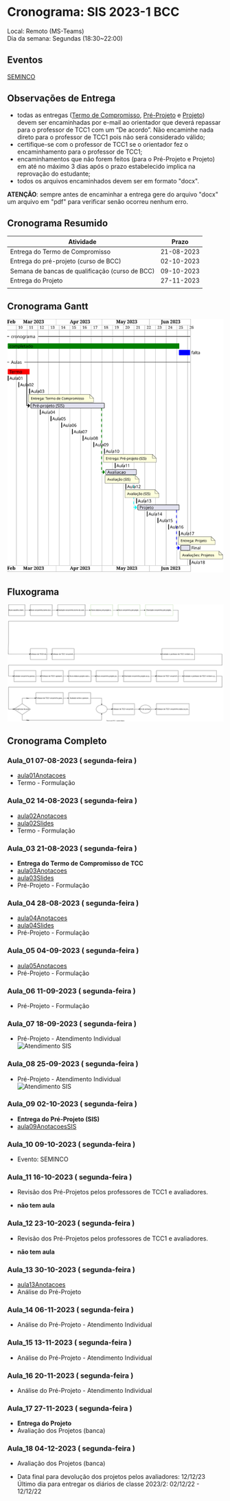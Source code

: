 # Cronograma: SIS  2023-1 BCC  

Local:  Remoto (MS-Teams)  
Dia da semana: Segundas (18:30\~22:00)  

<!-- [x] Aviso: Inicio das aulas <> -->  

## Eventos  

<!-- [Semana Acadêmica](https://github.com/dalton-reis/dalton-reis/blob/main/_._/semanaAcademica.md "Semana Acadêmica")  -->

[SEMINCO](https://github.com/dalton-reis/dalton-reis/blob/main/_._/seminco.md "SEMINCO")  

## Observações de Entrega  

- todas as entregas ([Termo de Compromisso](../Aulas/aula01Anotacoes.md#termo-de-compromisso "Termo de Compromisso"), [Pré-Projeto](../Aulas/aula02Anotacoes.md#modelos-projetos "Pré-Projeto") e [Projeto](../Aulas/aula02Anotacoes.md#modelos-projetos "Projeto")) devem ser encaminhadas por e-mail ao orientador que deverá repassar para o professor de TCC1 com um “De acordo”. Não encaminhe nada direto para o professor de TCC1 pois não será considerado válido;  
- certifique-se com o professor de TCC1 se o orientador fez o encaminhamento para o professor de TCC1;  
- encaminhamentos que não forem feitos (para o Pré-Projeto e Projeto) em até no máximo 3 dias após o prazo estabelecido implica na reprovação do estudante;  
- todos os arquivos encaminhados devem ser em formato "docx".  

**ATENÇÃO**: sempre antes de encaminhar a entrega gere do arquivo "docx" um arquivo em "pdf" para verificar senão ocorreu nenhum erro.  

## Cronograma Resumido  
  
| Atividade | Prazo |  
|--- | ---- |  
| Entrega do Termo de Compromisso | 21-08-2023 |  
| Entrega do pré-projeto (curso de BCC) |   02-10-2023  |  
| Semana de bancas de qualificação (curso de BCC) |   09-10-2023  |  
| Entrega do Projeto |   27-11-2023  |  
|   |   |  
  
## Cronograma Gantt  
  
![Cronograma Gantt](cronograma_SIS.svg "Cronograma Gantt")  
  
## Fluxograma  
  
![Fluxograma](cronogramaFluxograma.drawio.svg "fluxograma")  
  
## Cronograma Completo  
  
### Aula_01 07-08-2023  ( segunda-feira )  
  
- [aula01Anotacoes](../Aulas/aula01Anotacoes.md "aula01Anotacoes")  
- Termo - Formulação  
  
### Aula_02 14-08-2023  ( segunda-feira )  
  
<!-- \[AVISO] Termo atraso https://github.com/dalton-reis/disciplinaTCC1Privado/projects/1#card-67011391 -->  
- [aula02Anotacoes](../Aulas/aula02Anotacoes.md "aula02Anotacoes")  
- [aula02Slides](../Aulas/aula02Slides.pdf "aula02Slides")  
- Termo - Formulação  
  
### Aula_03 21-08-2023  ( segunda-feira )  
  
- **Entrega do Termo de Compromisso de TCC**  
- [aula03Anotacoes](../Aulas/aula03Anotacoes.md "aula03Anotacoes")  
- [aula03Slides](../Aulas/aula03Slides.pdf "aula03Slides")  
- Pré-Projeto - Formulação  
  
### Aula_04 28-08-2023  ( segunda-feira )  
  
<!-- \[AVISO] Orientadores https://github.com/dalton-reis/disciplinaTCC1Privado/projects/1#card-67524750 -->  
- [aula04Anotacoes](../Aulas/aula04Anotacoes.md "aula04Anotacoes")  
- [aula04Slides](../Aulas/aula04Slides.pdf "aula04Slides")  
- Pré-Projeto - Formulação  
  
### Aula_05 04-09-2023  ( segunda-feira )  
  
<!-- \[AVISO] banca BCC -->  
- [aula05Anotacoes](../Aulas/aula05Anotacoes.md "aula05Anotacoes")  
- Pré-Projeto - Formulação  
  
### Aula_06 11-09-2023  ( segunda-feira )  
  
- Pré-Projeto - Formulação  
  
### Aula_07 18-09-2023  ( segunda-feira )  
  
<!-- \[AVISO] Atendimento SIS: https://github.com/dalton-reis/disciplinaTCC1Privado/projects/1#card-85660899 -->  
- Pré-Projeto - Atendimento Individual  
![Atendimento SIS](../Cronogramas/AtendimentoSIS_A.png "Atendimento SIS")  
  
### Aula_08 25-09-2023  ( segunda-feira )  
  
- Pré-Projeto - Atendimento Individual  
![Atendimento SIS](../Cronogramas/AtendimentoSIS_B.png "Atendimento SIS")  
  
### Aula_09 02-10-2023  ( segunda-feira )  
  
- **Entrega do Pré-Projeto (SIS)**  
- [aula09AnotacoesSIS](../Aulas/aula09AnotacoesSIS.md "aula09AnotacoesSIS")  
  
### Aula_10 09-10-2023  ( segunda-feira )  
  
- Evento: SEMINCO  
  
### Aula_11 16-10-2023  ( segunda-feira )  
  
<!-- \[ ] Revisão dos Pré-Projetos: https://github.com/dalton-reis/disciplinaTCC1Privado/projects/1#card-86157761 -->  
- Revisão dos Pré-Projetos pelos professores de TCC1 e avaliadores.  
  
- **não tem aula**  
  
### Aula_12 23-10-2023  ( segunda-feira )  
  
- Revisão dos Pré-Projetos pelos professores de TCC1 e avaliadores.  
  
- **não tem aula**  
  
### Aula_13 30-10-2023  ( segunda-feira )  
  
- [aula13Anotacoes](../Aulas/aula13Anotacoes.md "aula13Anotacoes")  
- Análise do Pré-Projeto  
  
### Aula_14 06-11-2023  ( segunda-feira )  
  
- Análise do Pré-Projeto - Atendimento Individual  
  
### Aula_15 13-11-2023  ( segunda-feira )  
  
- Análise do Pré-Projeto - Atendimento Individual  
  
### Aula_16 20-11-2023  ( segunda-feira )  
  
- Análise do Pré-Projeto - Atendimento Individual  
  
### Aula_17 27-11-2023  ( segunda-feira )  
  
- **Entrega do Projeto**  
- Avaliação dos Projetos (banca)  
  
### Aula_18 04-12-2023  ( segunda-feira )  
  
- Avaliação dos Projetos (banca)  
  
<!-- [ ] Aviso: DION: fechar notas <> -->  
- Data final para devolução dos projetos pelos avaliadores:  12/12/23  
Último dia para entregar os diários de classe 2023/2: 02/12/22 - 12/12/22  